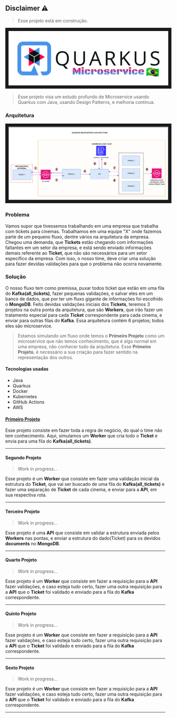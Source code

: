 ## Disclaimer ⚠

> Esse projeto está em construção.

<p align="center">
<img src="https://github.com/andrepixel/microservice-quarkus/blob/main/Quarkus-microservice-logo.png" border="10"/>
</p>

> Esse projeto visa um estudo profundo de Microservice usando Quarkus com Java, usando Design Patterns, e melhoria continua.

### Arquitetura

<p align="center">
<img src="https://github.com/andrepixel/microservice-quarkus/blob/main/Quarkus_Arthicteure.png" border="10"/>
</p>

### Problema

  Vamos supor que tivessemos trabalhando em uma empresa que trabalha com tickets para cinemas. Trabalhamos em uma equipe "X" onde fazemos parte de um pequeno fluxo, dentre vários na arquitetura da empresa. Chegou uma demanda, que **Tickets** estão chegando com informações faltantes em um setor da empresa, e está sendo enviado informações demais referente ao **Ticket**, que não são necessários para um setor específico da empresa. Com isso, o nosso time, deve criar uma solução para fazer devidas validações para que o problema não ocorra novamente.

### Solução

  O nosso fluxo tem como premissa, puxar todos ticket que estão em uma fila do **Kafka(all_tickets)**, fazer pequenas validações, e salvar eles em um banco de dados, que por ter um fluxo gigante de informações foi escolhido o **MongoDB**. Feito devidas validações iniciais dos **Tickets**, teremos 3 projetos na outra ponta da arquitetura, que são **Workers**, que irão fazer um tratamento especial para cada **Ticket** correspondente para cada cinema, e enviar para outras filas do **Kafka**. Essa arquitetura contém 6 projetos; todos eles são microservice. 
  
  > Estamos simulando um fluxo onde temos o **Primeiro Projeto** como um microservice que não temos conhecimento, que é algo normal em uma empresa, não conhecer tudo da arquitetura. Esse **Primeiro Projeto**, é necessário a sua criação para fazer sentido na representação dos outros.

#### Tecnologias usadas

  * Java
  * Quarkus
  * Docker
  * Kubernetes
  * GitHub Actions
  * AWS

#### [Primeiro Projeto](https://github.com/andrepixel/microservice_spring_project_1)

 Esse projeto consiste em fazer toda a regra de negócio, do qual o time não tem conhecimento. Aqui, simulamos um **Worker** que cria todo o **Ticket** e envia para uma fila do **Kafka(all_tickets)**.

--------------------------------------------------------------------------------------------------------------------

#### Segundo Projeto

  > Work in progress...

  Esse projeto é um **Worker** que consiste em fazer uma validação inicial da estrutura do **Ticket**, que vai ser buscado de uma fila do **Kafka(all_tickets)** e fazer uma separação de **Ticket** de cada cinema, e enviar para a **API**, em sua respectiva rota.

---

#### Terceiro Projeto 

  > Work in progress...

   Esse projeto é uma **API** que consiste em validar a estrutura enviada pelos **Workers** nas pontas, e enviar a estrutura do dado(Ticket) para os devidos **documents** no **MongoDB**.

---

#### Quarto Projeto 

  > Work in progress...

  Esse projeto é um **Worker** que consiste em fazer a requisição para a **API** fazer validações, e caso esteja tudo certo, fazer uma outra requisição para a **API** que o **Ticket** foi validado e enviado para a fila do **Kafka** correspondente.
  
---

#### Quinto Projeto

  > Work in progress...

  Esse projeto é um **Worker** que consiste em fazer a requisição para a **API** fazer validações, e caso esteja tudo certo, fazer uma outra requisição para a **API** que o **Ticket** foi validado e enviado para a fila do **Kafka** correspondente.

---

#### Sexto Projeto

  > Work in progress...

  Esse projeto é um **Worker** que consiste em fazer a requisição para a **API** fazer validações, e caso esteja tudo certo, fazer uma outra requisição para a **API** que o **Ticket** foi validado e enviado para a fila do **Kafka** correspondente.

---

